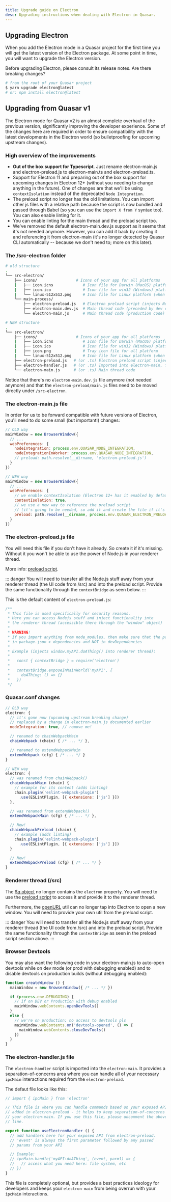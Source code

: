 ```yaml
---
title: Upgrade guide on Electron
desc: Upgrading instructions when dealing with Electron in Quasar.
---
```


## Upgrading Electron
When you add the Electron mode in a Quasar project for the first time you will get the latest version of the Electron package. At some point in time, you will want to upgrade the Electron version.

Before upgrading Electron, please consult its release notes. Are there breaking changes?

```bash
# from the root of your Quasar project
$ yarn upgrade electron@latest
# or: npm install electron@latest
```

## Upgrading from Quasar v1
The Electron mode for Quasar v2 is an almost complete overhaul of the previous version, significantly improving the developer experience. Some of the changes here are required in order to ensure compatibility with the latest developments in the Electron world (so bulletproofing for upcoming upstream changes).

### High overview of the improvements

* **Out of the box support for Typescript**. Just rename electron-main.js and electron-preload.js to electron-main.ts and electron-preload.ts.
* Support for Electron 11 and preparing out of the box support for upcoming changes in Electron 12+ (without you needing to change anything in the future). One of changes are that we'll be using `contextIsolation` instead of the deprecated `Node Integration`.
* The preload script no longer has the old limitations. You can import other js files with a relative path because the script is now bundled and passed through Babel (so you can use the `import X from Y` syntax too). You can also enable linting for it.
* You can enable linting for the main thread and the preload script too.
* We've removed the default electron-main.dev.js support as it seems that it's not needed anymore. However, you can add it back by creating it and referencing it from electron-main (it's no longer detected by Quasar CLI automatically -- because we don't need to; more on this later).

### The /src-electron folder

```bash
# old structure
.
└── src-electron/
    ├── icons/                 # Icons of your app for all platforms
    |   ├── icon.icns             # Icon file for Darwin (MacOS) platform
    |   ├── icon.ico              # Icon file for win32 (Windows) platform
    |   └── linux-512x512.png     # Icon file for Linux platform (when using electron-builder)
    └── main-process/
        ├── electron-preload.js   # Electron preload script (injects Node.js stuff into renderer thread)
        ├── electron-main.dev.js  # Main thread code (preceded by dev code only)
        └── electron-main.js      # Main thread code (production code)

# NEW structure
.
└── src-electron/
    ├── icons/                 # Icons of your app for all platforms
    |   ├── icon.icns             # Icon file for Darwin (MacOS) platform
    |   ├── icon.ico              # Icon file for win32 (Windows) platform
    |   ├── icon.png              # Tray icon file for all platform
    |   └── linux-512x512.png     # Icon file for Linux platform (when using electron-builder)
    ├── electron-preload.js   # (or .ts) Electron preload script (injects Node.js stuff into renderer thread)
    ├── electron-handler.js   # (or .ts) Imported into electron-main, for handling all of your ipcMain communication with the electron-preload script
    └── electron-main.js      # (or .ts) Main thread code
```

Notice that there's no `electron-main.dev.js` file anymore (not needed anymore) and that the `electron-preload/main.js` files need to be moved directly under `/src-electron`.

### The electron-main.js file
In order for us to be forward compatible with future versions of Electron, you'll need to do some small (but important!) changes:

```js
// OLD way
mainWindow = new BrowserWindow({
  // ...
  webPreferences: {
    nodeIntegration: process.env.QUASAR_NODE_INTEGRATION,
    nodeIntegrationInWorker: process.env.QUASAR_NODE_INTEGRATION,
    // preload: path.resolve(__dirname, 'electron-preload.js')
  }
})

// NEW way
mainWindow = new BrowserWindow({
  // ...
  webPreferences: {
    // we enable contextIsolation (Electron 12+ has it enabled by default anyway)
    contextIsolation: true,
    // we use a new way to reference the preload script
    // (it's going to be needed, so add it and create the file if it's not there already)
    preload: path.resolve(__dirname, process.env.QUASAR_ELECTRON_PRELOAD)
  }
})
```

### The electron-preload.js file
You will need this file if you don't have it already. So create it if it's missing. Without it you won't be able to use the power of Node.js in your renderer thread.

More info: [preload script](/quasar-cli/developing-electron-apps/electron-preload-script).

::: danger
You will need to transfer all the Node.js stuff away from your renderer thread (the UI code from /src) and into the preload script. Provide the same functionality through the `contextBridge` as seen below.
:::

This is the default content of `electron-preload.js`:

```js
/**
 * This file is used specifically for security reasons.
 * Here you can access Nodejs stuff and inject functionality into
 * the renderer thread (accessible there through the "window" object)
 *
 * WARNING!
 * If you import anything from node_modules, then make sure that the package is specified
 * in package.json > dependencies and NOT in devDependencies
 *
 * Example (injects window.myAPI.doAThing() into renderer thread):
 *
 *   const { contextBridge } = require('electron')
 *
 *   contextBridge.exposeInMainWorld('myAPI', {
 *     doAThing: () => {}
 *   })
 */
```

### Quasar.conf changes

```js
// OLD way
electron: {
  // it's gone now (upcoming upstream breaking change)
  // replaced by a change in electron-main.js documented earlier
  nodeIntegration: true, // remove me!

  // renamed to chainWebpackMain
  chainWebpack (chain) { /* ... */ },

  // renamed to extendWebpackMain
  extendWebpack (cfg) { /* ... */ }
}

// NEW way
electron: {
  // was renamed from chainWebpack()
  chainWebpackMain (chain) {
    // example for its content (adds linting)
    chain.plugin('eslint-webpack-plugin')
      .use(ESLintPlugin, [{ extensions: ['js'] }])
  },

  // was renamed from extendWebpack()
  extendWebpackMain (cfg) { /* ... */ },

  // New!
  chainWebpackPreload (chain) {
    // example (adds linting)
    chain.plugin('eslint-webpack-plugin')
      .use(ESLintPlugin, [{ extensions: ['js'] }])
  }

  // New!
  extendWebpackPreload (cfg) { /* ... */ }
}
```

### Renderer thread (/src)
The [$q object](/options/the-q-object) no longer contains the `electron` property. You will need to use the [preload script](/quasar-cli/developing-electron-apps/electron-preload-script) to access it and provide it to the renderer thread.

Furthermore, the [openURL](/quasar-utils/other-utils#open-external-url) util can no longer tap into Electron to open a new window. You will need to provide your own util from the preload script.

::: danger
You will need to transfer all the Node.js stuff away from your renderer thread (the UI code from /src) and into the preload script. Provide the same functionality through the `contextBridge` as seen in the preload script section above.
:::

### Browser Devtools
You may also want the following code in your electron-main.js to auto-open devtools while on dev mode (or prod with debugging enabled) and to disable devtools on production builds (without debugging enabled):

```js
function createWindow () {
  mainWindow = new BrowserWindow({ /* ... */ })

  if (process.env.DEBUGGING) {
    // if on DEV or Production with debug enabled
    mainWindow.webContents.openDevTools()
  }
  else {
    // we're on production; no access to devtools pls
    mainWindow.webContents.on('devtools-opened', () => {
      mainWindow.webContents.closeDevTools()
    })
  }
}
```

### The electron-handler.js file

The `electron-handler` script is imported into the `electron-main`. It provides a separation-of-concerns area where you can handle all of your necessary `ipcMain` interactions required from the `electron-preload`.

The defaut file looks like this:

```js
// import { ipcMain } from 'electron'

// This file is where you can handle commands based on your exposed API methods
// added in electron-preload - it helps to keep separation-of-concerns out of
// your electron-main. If you use this file, please uncomment the above import
// line.

export function useElectronHandler () {
  // add handlers here for your exposed API from electron-preload.
  // 'event' is always the first parameter followed by any passed
  // params from your API

  // Example:
  // ipcMain.handle('myAPI:doAThing', (event, parm1) => {
  //   // access what you need here: file system, etc
  // })
}
```

This file is completely optional, but provides a best practices ideology for developers and keeps your `electron-main` from being overrun with your `ipcMain` interactions.

